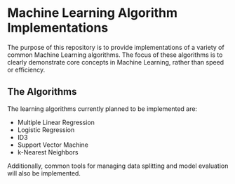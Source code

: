 # Machine Learning Algorithm Implementations

The purpose of this repository is to provide implementations of a variety of common Machine Learning algorithms. The focus of these algorithms is to clearly demonstrate core concepts in Machine Learning, rather than speed or efficiency. 

## The Algorithms
The learning algorithms currently planned to be implemented are:
- Multiple Linear Regression
- Logistic Regression
- ID3
- Support Vector Machine
- k-Nearest Neighbors

Additionally, common tools for managing data splitting and model evaluation will also be implemented.
